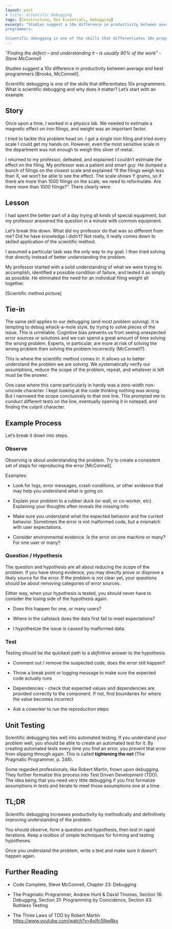```yaml
---
layout: post
# title: Scientific Debugging
tags: [Construction, Dev Essentials, Debugging]
excerpt: "Studies suggest a 10x difference in productivity between average and best
programmers.

Scientific debugging is one of the skills that differentiates 10x programmers."
---
```

*“Finding the defect – and understanding it – is usually 90% of the work” -
Steve McConnell*

Studies suggest a 10x difference in productivity between average and best
programmers [Brooks, McConnell].

Scientific debugging is one of the skills that differentiates 10x programmers.
What is scientific debugging and why does it matter? Let’s start with an
example.

Story
-----

Once upon a time, I worked in a physics lab. We needed to estimate a magnetic
effect on iron filings, and weight was an important factor.

I tried to tackle this problem head on. I got a single iron filing and tried
every scale I could get my hands on. However, even the most sensitive scale in
the department was not enough to weigh this sliver of metal.

I returned to my professor, defeated, and explained I couldn’t estimate the
effect on the filing. My professor was a patient and smart guy. He dumped a
bunch of filings on the closest scale and explained “If the filings weigh less
than X, we won’t be able to see the effect. The scale shows Y grams, so if there
are more than 1000 filings on the scale, we need to reformulate. Are there more
than 1000 filings?”. There clearly were.

Lesson
------

I had spent the better part of a day trying all kinds of special equipment, but
my professor answered the question in a minute with common equipment.

Let’s break this down. What did my professor do that was so different from me?
Did he have knowledge I didn’t? Not really, it really comes down to skilled
application of the scientific method.

I assumed a particular task was the only way to my goal. I then tried solving
that directly instead of better understanding the problem.

My professor started with a solid understanding of what we were trying to
accomplish, identified a possible condition of failure, and tested it as simply
as possible. He eliminated the need for an individual filing weight all
together.

[Scientific method picture]

Tie-in
------

The same skill applies to our debugging (and most problem solving). It is
tempting to debug whack-a-mole style, by trying to solve pieces of the issue.
This is unreliable. Cognitive bias prevents us from seeing unexpected error
sources or solutions and we can spend a great amount of time solving the wrong
problem. Experts, in particular, are more at risk of solving the wrong problem
then solving the problem incorrectly (McConnell?).

This is where the scientific method comes in. It allows us to better understand
the problem we are solving. We systematically verify our assumptions, reduce the
scope of the problem, repeat, and whatever is left must be the answer.

One case where this came particularly in handy was a zero-width non-unicode
character. I kept looking at the code thinking nothing was wrong. But I narrowed
the scope conclusively to that one line. This prompted me to conduct different
tests on the line, eventually opening it in notepad, and finding the culprit
character.

Example Process
---------------

Let’s break it down into steps.

### Observe

Observing is about understanding the problem. Try to create a consistent set of
steps for reproducing the error [McConnell].

Examples:

-   Look for logs, error messages, crash conditions, or other evidence that may
    help you understand what is going on.

-   Explain your problem to a rubber duck (or wall, or co-worker, etc).
    Explaining your thoughts often reveals the missing info

-   Make sure you understand what the expected behavior and the current
    behavior. Sometimes the error is not malformed code, but a mismatch with
    user expectations.

-   Consider environmental evidence. Is the error on one machine or many? For
    one user or many?

### Question / Hypothesis

The question and hypothesis are all about reducing the scope of the problem. If
you have strong evidence, you may directly prove or disprove a likely source for
the error. If the problem is not clear yet, your questions should be about
removing categories of error sources.

Either way, when your hypothesis is tested, you should never have to consider
the losing side of the hypothesis again.

-   Does this happen for one, or many users?

-   Where in the callstack does the data first fail to meet expectations?

-   I hypothesize the issue is caused by malformed data.

### Test

Testing should be the quickest path to a *definitive* answer to the hypothesis.

-   Comment out / remove the suspected code, does the error still happen?

-   Throw a break point or logging message to make sure the expected code
    actually runs

-   Dependencies - check that expected values and dependencies are provided
    correctly to the component. If not, find boundaries for where the value
    becomes incorrect

-   Ask a coworker to run the reproduction steps

Unit Testing
------------

Scientific debugging ties well into automated testing. If you understand your
problem well, you should be able to create an automated test for it. By creating
automated tests every time you find an error, you prevent that error from
slipping through again. This is called **tightening the net** (The Pragmatic
Programmer, p. 246).

Some regarded professionals, like Robert Martin, frown upon debugging. They
further formalize this process into Test Driven Development (TDD). The idea
being that you need very little debugging if you first formalize assumptions in
tests and iterate to meet those assumptions one at a time.

TL;DR
-----

Scientific debugging increases productivity by methodically and definitively
improving understanding of the problem.

You should observe, form a question and hypothesis, then test in rapid
iterations. Keep a toolbox of simple techniques for forming and testing
hypotheses.

Once you understand the problem, write a test and make sure it doesn’t happen
again.

Further Reading
---------------

-   Code Complete, Steve McConnell, Chapter 23: Debugging

-   The Pragmatic Programmer, Andrew Hunt & David Thomas, Section 18: Debugging,
    Section 31: Programming by Coincidence, Section 43: Ruthless Testing

-   The Three Laws of TDD by Robert Martin
    <https://www.youtube.com/watch?v=AoIfc5NwRks>
